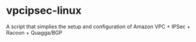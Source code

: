 vpcipsec-linux
==============

A script that simplies the setup and configuration of Amazon VPC + IPSec + Racoon + Quagga/BGP
